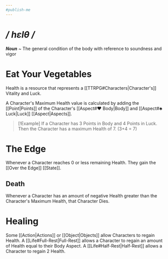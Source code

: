 ```yaml
---
#publish-me
---
```

# */ hɛlθ /*
***Noun*** ~ The general condition of the body with reference to soundness and vigor
# Eat Your Vegetables
Health is a resource that represents a [[TTRPG#Characters|Character's]] Vitality and Luck.

A Character's Maximum Health value is calculated by adding the [[Point|Points]] of the Character's [[Aspect#♥ Body|Body]] and [[Aspect#♣ Luck|Luck]] [[Aspect|Aspects]].
>[!Example]
>If a Character has 3 Points in Body and 4 Points in Luck. Then the Character has a maximum Health of 7. (3+4 = 7)
# The Edge
Whenever a Character reaches 0 or less remaining Health. They gain the [[Over the Edge]] [[State]].
## Death
Whenever a Character has an amount of negative Health greater than the Character's Maximum Health, that Character Dies.
# Healing
Some [[Action|Actions]] or [[Object|Objects]] allow Characters to regain Health.
A [[Life#Full-Rest|Full-Rest]] allows a Character to regain an amount of Health equal to their Body Aspect.
A [[Life#Half-Rest|Half-Rest]] allows a Character to regain 2 Health.